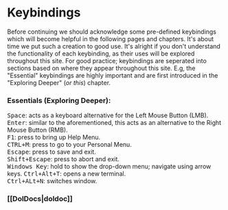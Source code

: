 # Keybindings
Before continuing we should acknowledge some pre-defined keybindings which will become helpful in the following pages and chapters. It's about time we put such a creation to good use. It's alright if you don't understand the functionality of each keybinding, as their uses will be explored throughout this site. For good practice; keybindings are seperated into sections based on where they appear throughout this site. E.g, the "Essential" keybindings are highly important and are first introduced in the "Exploring Deeper" (<i>or this</i>) chapter.

### Essentials (Exploring Deeper):
<kbd>Space</kbd>: acts as a keyboard alternative for the Left Mouse Button (LMB).  
<kbd>Enter</kbd>: similar to the aforementioned, this acts as an alternative to the Right Mouse Button (RMB).  
<kbd>F1</kbd>: press to bring up Help Menu.  
<kbd>CTRL+M</kbd>: press to go to your Personal Menu.   
<kbd>Escape</kbd>: press to save and exit.   
<kbd>Shift+Escape</kbd>: press to abort and exit.   
<kbd>Windows Key</kbd>: hold to show the drop-down menu; navigate using arrow keys.
<kbd>Ctrl+Alt+T</kbd>: opens a new terminal.   
<kbd>Ctrl+ALt+N</kbd>: switches window.

### [[DolDocs|doldoc]]
